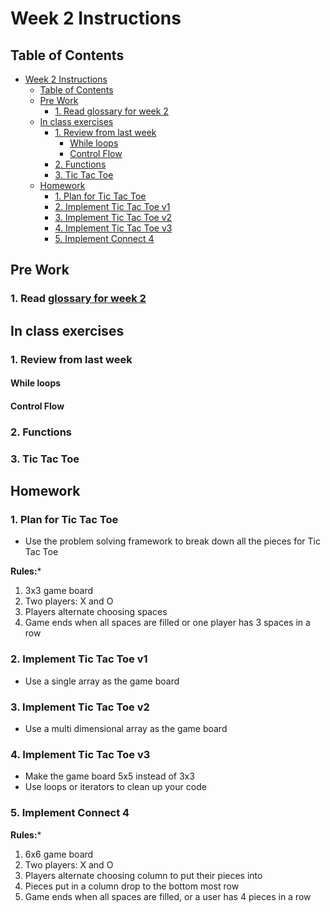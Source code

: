 # Week 2 Instructions

## Table of Contents

* [Week 2 Instructions](#week-2-instructions)
  * [Table of Contents](#table-of-contents)
  * [Pre Work](#pre-work)
     * [1. Read <a href="/weekly_glossaries/week_2.md">glossary for week 2</a>](#1-read-glossary-for-week-2)
  * [In class exercises](#in-class-exercises)
     * [1. Review from last week](#1-review-from-last-week)
        * [While loops](#while-loops)
        * [Control Flow](#control-flow)
     * [2. Functions](#2-functions)
     * [3. Tic Tac Toe](#3-tic-tac-toe)
  * [Homework](#homework)
     * [1. Plan for Tic Tac Toe](#1-plan-for-tic-tac-toe)
     * [2. Implement Tic Tac Toe v1](#2-implement-tic-tac-toe-v1)
     * [3. Implement Tic Tac Toe v2](#3-implement-tic-tac-toe-v2)
     * [4. Implement Tic Tac Toe v3](#4-implement-tic-tac-toe-v3)
     * [5. Implement Connect 4](#5-implement-connect-4)

## Pre Work

### 1. Read [glossary for week 2](/weekly_glossaries/week_2.md)

## In class exercises

### 1. Review from last week
#### While loops

#### Control Flow

### 2. Functions

### 3. Tic Tac Toe


## Homework

### 1. Plan for Tic Tac Toe
- Use the problem solving framework to break down all the pieces for Tic Tac Toe

**Rules:***
1) 3x3 game board
2) Two players: X and O
3) Players alternate choosing spaces
4) Game ends when all spaces are filled or one player has 3 spaces in a row

### 2. Implement Tic Tac Toe v1
- Use a single array as the game board

### 3. Implement Tic Tac Toe v2
- Use a multi dimensional array as the game board

### 4. Implement Tic Tac Toe v3
- Make the game board 5x5 instead of 3x3
- Use loops or iterators to clean up your code

### 5. Implement Connect 4

**Rules:***
1) 6x6 game board
2) Two players: X and O
3) Players alternate choosing column to put their pieces into
4) Pieces put in a column drop to the bottom most row
5) Game ends when all spaces are filled, or a user has 4 pieces in a row



